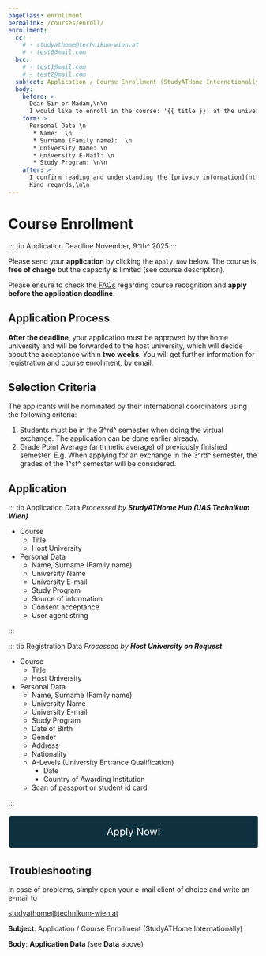 ```yaml
---
pageClass: enrollment
permalink: /courses/enroll/
enrollment:
  cc:
    # - studyathome@technikum-wien.at
    # - test0@mail.com
  bcc:
    # - test1@mail.com
    # - test2@mail.com
  subject: Application / Course Enrollment (StudyATHome Internationally)
  body:
    before: >
      Dear Sir or Madam,\n\n
      I would like to enroll in the course: '{{ title }}' at the university {{ university.name }}.\n\n
    form: >
      Personal Data \n
       * Name:  \n
       * Surname (Family name):  \n
       * University Name: \n
       * University E-Mail: \n
       * Study Program: \n\n
    after: >
      I confirm reading and understanding the [privacy information](https://hub.studyathome.technikum-wien.at/studyathome/privacy.html) and consent to the processing of personal data.\n\n
      Kind regards,\n\n
---
```


# Course Enrollment

<style lang="styl">
  /* FIXME: update style in package '@studyathome-internationally/vuepress-theme-hub' in file 'styles/index.styl' */
  .enrollment
    a.button
      color white
</style>

::: tip Application Deadline
November, 9^th^ 2025
:::

Please send your **application** by clicking the `Apply Now` below. The course is **free of charge** but the capacity is limited (see course description).

Please ensure to check the [FAQs](/e-learning-sharing/faq.html) regarding course recognition and **apply before the application deadline**.

## Application Process

**After the deadline**, your application must be approved by the home university and will be forwarded to the host university, which will decide about the acceptance within **two weeks**. You will get further information for registration and course enrollment, by email.

## Selection Criteria

The applicants will be nominated by their international coordinators using the following criteria:

1. Students must be in the 3^rd^ semester when doing the virtual exchange. The application can be done earlier already.
2. Grade Point Average (arithmetic average) of previously finished semester. E.g. When applying for an exchange in the 3^rd^ semester, the grades of the 1^st^ semester will be considered.

## Application

<RequiredData title="Data">

::: tip Application Data
_Processed by **StudyATHome Hub (UAS Technikum Wien)**_

- Course
  - Title
  - Host University
- Personal Data
  - Name, Surname (Family name)
  - University Name
  - University E-mail
  - Study Program
  - Source of information
  - Consent acceptance
  - User agent string

:::

::: tip Registration Data
_Processed by **Host University on Request**_

- Course
  - Title
  - Host University
- Personal Data
  - Name, Surname (Family name)
  - University Name
  - University E-mail
  - Study Program
  - Date of Birth
  - Gender
  - Address
  - Nationality
  - A-Levels (University Entrance Qualification)
    - Date
    - Country of Awarding Institution
  - Scan of passport or student id card

:::

</RequiredData>
<p>
<p>
<style>
  #applybutton {
  background-color: #0f303e;
  border: none;
  color: white;
  border-radius: 4px;
  padding: 20px 0px;
  text-align: center;
  text-decoration: none;
  display: inline-block;
  font-size: 20px;
  margin: 4px 2px;
  cursor: pointer;
  width: 100%;
  }
</style>

<!-- Link für das Winter Semester 
<a id="applybutton" href="https://www.technikum-wien.at/studyathome/" class="button" target="_blank">Apply Now!</a>
-->
<!-- Link für das Sommer Semester -->
<a id="applybutton" href="https://www.technikum-wien.at/studyathome-elearning-sharing-application-summer-semester-2026/" class="button" target="_blank">Apply Now!</a>
  
## Troubleshooting

In case of problems, simply open your e-mail client of choice and write an e-mail to

[studyathome@technikum-wien.at](mailto:studyathome@technikum-wien.at)

**Subject**: Application / Course Enrollment (StudyATHome Internationally)

**Body**: **Application Data** (see **Data** above)
